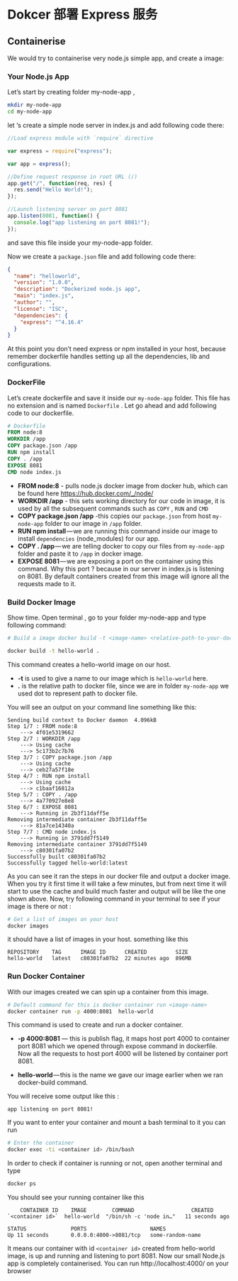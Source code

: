 # Dokcer 部署 Express 服务

## Containerise

We would try to containerise very node.js simple app, and create a image:

### Your Node.js App

Let’s start by creating folder my-node-app ,

```bash
mkdir my-node-app
cd my-node-app
```

let ‘s create a simple node server in index.js and add following code there:

```js
//Load express module with `require` directive

var express = require("express");

var app = express();

//Define request response in root URL (/)
app.get("/", function(req, res) {
  res.send("Hello World!");
});

//Launch listening server on port 8081
app.listen(8081, function() {
  console.log("app listening on port 8081!");
});
```

and save this file inside your my-node-app folder.

Now we create a `package.json` file and add following code there:

```json
{
  "name": "helloworld",
  "version": "1.0.0",
  "description": "Dockerized node.js app",
  "main": "index.js",
  "author": "",
  "license": "ISC",
  "dependencies": {
    "express": "^4.16.4"
  }
}
```

At this point you don’t need express or npm installed in your host, because remember dockerfile handles setting up all the dependencies, lib and configurations.

### DockerFile

Let’s create dockerfile and save it inside our `my-node-app` folder. This file has no extension and is named `Dockerfile` . Let go ahead and add following code to our dockerfile.

```Dockerfile
# Dockerfile
FROM node:8
WORKDIR /app
COPY package.json /app
RUN npm install
COPY . /app
EXPOSE 8081
CMD node index.js
```

- **FROM node:8** - pulls node.js docker image from docker hub, which can be found here https://hub.docker.com/_/node/
- **WORKDIR /app** - this sets working directory for our code in image, it is used by all the subsequent commands such as `COPY` , `RUN` and `CMD`
- **COPY package.json /app** -this copies our `package.json` from host `my-node-app` folder to our image in `/app` folder.
- **RUN npm install** — we are running this command inside our image to install `dependencies` (node_modules) for our app.
- **COPY . /app** — we are telling docker to copy our files from `my-node-ap`p folder and paste it to `/app` in docker image.
- **EXPOSE 8081** — we are exposing a port on the container using this command. Why this port ? because in our server in index.js is listening on 8081. By default containers created from this image will ignore all the requests made to it.

### Build Docker Image

Show time. Open terminal , go to your folder my-node-app and type following command:

```bash
# Build a image docker build -t <image-name> <relative-path-to-your-dockerfile>

docker build -t hello-world .
```

This command creates a hello-world image on our host.

- **-t** is used to give a name to our image which is `hello-world` here.
- **.** is the relative path to docker file, since we are in folder `my-node-app` we used dot to represent path to docker file.

You will see an output on your command line something like this:

```
Sending build context to Docker daemon  4.096kB
Step 1/7 : FROM node:8
    ---> 4f01e5319662
Step 2/7 : WORKDIR /app
    ---> Using cache
    ---> 5c173b2c7b76
Step 3/7 : COPY package.json /app
    ---> Using cache
    ---> ceb27a57f18e
Step 4/7 : RUN npm install
    ---> Using cache
    ---> c1baaf16812a
Step 5/7 : COPY . /app
    ---> 4a770927e8e8
Step 6/7 : EXPOSE 8081
    ---> Running in 2b3f11daff5e
Removing intermediate container 2b3f11daff5e
    ---> 81a7ce14340a
Step 7/7 : CMD node index.js
    ---> Running in 3791dd7f5149
Removing intermediate container 3791dd7f5149
    ---> c80301fa07b2
Successfully built c80301fa07b2
Successfully tagged hello-world:latest
```

As you can see it ran the steps in our docker file and output a docker image. When you try it first time it will take a few minutes, but from next time it will start to use the cache and build much faster and output will be like the one shown above. Now, try following command in your terminal to see if your image is there or not :

```bash
# Get a list of images on your host
docker images
```

it should have a list of images in your host. something like this

```
REPOSITORY    TAG      IMAGE ID      CREATED         SIZE
hello-world   latest   c80301fa07b2  22 minutes ago  896MB
```

### Run Docker Container

With our images created we can spin up a container from this image.

```bash
# Default command for this is docker container run <image-name>
docker container run -p 4000:8081  hello-world
```

This command is used to create and run a docker container.

- **-p 4000:8081** — this is publish flag, it maps host port 4000 to container port 8081 which we opened through expose command in dockerfile. Now all the requests to host port 4000 will be listened by container port 8081.

- **hello-world** — this is the name we gave our image earlier when we ran docker-build command.

You will receive some output like this :

```
app listening on port 8081!
```

If you want to enter your container and mount a bash terminal to it you can run

```bash
# Enter the container
docker exec -ti <container id> /bin/bash
```

In order to check if container is running or not, open another terminal and type

```bash
docker ps
```

You should see your running container like this

```
    CONTAINER ID    IMAGE        COMMAND                  CREATED
`<container id>`  hello-world  "/bin/sh -c 'node in…"   11 seconds ago

STATUS              PORTS                    NAMES
Up 11 seconds       0.0.0.0:4000->8081/tcp   some-random-name
```

It means our container with id `<container id>` created from hello-world image, is up and running and listening to port 8081.
Now our small Node.js app is completely containerised. You can run http://localhost:4000/ on your browser

